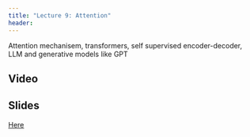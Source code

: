 ```yaml
---
title: "Lecture 9: Attention"
header:
---
```


Attention mechanisem, transformers, self supervised encoder-decoder, LLM
and generative models like GPT

## Video





## Slides

[Here](https://github.com/vistalab-technion/cs236781/blob/master/assets/236781_Lec7.pptx)

